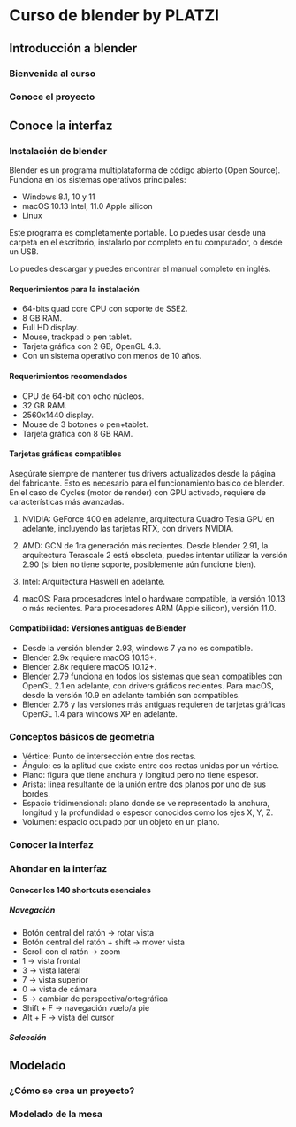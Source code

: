 # Curso de blender by PLATZI

## Introducción a blender

### Bienvenida al curso

### Conoce el proyecto

## Conoce la interfaz

### Instalación de blender

Blender es un programa multiplataforma de código abierto (Open Source). Funciona en los sistemas operativos principales:

- Windows 8.1, 10 y 11
- macOS 10.13 Intel, 11.0 Apple silicon
- Linux

Este programa es completamente portable. Lo puedes usar desde una carpeta en el escritorio, instalarlo por completo en tu computador, o desde un USB.

Lo puedes descargar y puedes encontrar el manual completo en inglés.

#### Requerimientos para la instalación

- 64-bits quad core CPU con soporte de SSE2.
- 8 GB RAM.
- Full HD display.
- Mouse, trackpad o pen tablet.
- Tarjeta gráfica con 2 GB, OpenGL 4.3.
- Con un sistema operativo con menos de 10 años.

#### Requerimientos recomendados

- CPU de 64-bit con ocho núcleos.
- 32 GB RAM.
- 2560x1440 display.
- Mouse de 3 botones o pen+tablet.
- Tarjeta gráfica con 8 GB RAM.

#### Tarjetas gráficas compatibles

Asegúrate siempre de mantener tus drivers actualizados desde la página del fabricante. Esto es necesario para el funcionamiento básico de blender. En el caso de Cycles (motor de render) con GPU activado, requiere de características más avanzadas.

1. NVIDIA: GeForce 400 en adelante, arquitectura Quadro Tesla GPU en adelante, incluyendo las tarjetas RTX, con drivers NVIDIA.

2. AMD: GCN de 1ra generación más recientes. Desde blender 2.91, la arquitectura Terascale 2 está obsoleta, puedes intentar utilizar la versión 2.90 (si bien no tiene soporte, posiblemente aún funcione bien).

3. Intel: Arquitectura Haswell en adelante.

4. macOS: Para procesadores Intel o hardware compatible, la versión 10.13 o más recientes. Para procesadores ARM (Apple silicon), versión 11.0.

#### Compatibilidad: Versiones antiguas de Blender

- Desde la versión blender 2.93, windows 7 ya no es compatible.
- Blender 2.9x requiere macOS 10.13+.
- Blender 2.8x requiere macOS 10.12+.
- Blender 2.79 funciona en todos los sistemas que sean compatibles con OpenGL 2.1 en adelante, con drivers gráficos recientes. Para macOS, desde la versión 10.9 en adelante también son compatibles.
- Blender 2.76 y las versiones más antiguas requieren de tarjetas gráficas OpenGL 1.4 para windows XP en adelante.

### Conceptos básicos de geometría

- Vértice: Punto de intersección entre dos rectas.
- Ángulo: es la aplitud que existe entre dos rectas unidas por un vértice.
- Plano: figura que tiene anchura y longitud pero no tiene espesor.
- Arista: linea resultante de la unión entre dos planos por uno de sus bordes.
- Espacio tridimensional: plano donde se ve representado la anchura, longitud y la profundidad o espesor conocidos como los ejes X, Y, Z.
- Volumen: espacio ocupado por un objeto en un plano.

### Conocer la interfaz

### Ahondar en la interfaz

#### Conocer los 140 shortcuts esenciales

##### Navegación

- Botón central del ratón -> rotar vista
- Botón central del ratón + shift -> mover vista
- Scroll con el ratón -> zoom
- 1 -> vista frontal
- 3 -> vista lateral
- 7 -> vista superior
- 0 -> vista de cámara
- 5 -> cambiar de perspectiva/ortográfica
- Shift + F -> navegación vuelo/a pie
- Alt + F -> vista del cursor

##### Selección

## Modelado

### ¿Cómo se crea un proyecto?

### Modelado de la mesa
